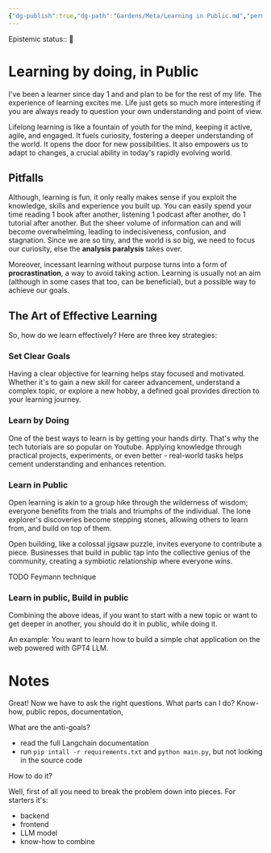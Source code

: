 ```yaml
---
{"dg-publish":true,"dg-path":"Gardens/Meta/Learning in Public.md","permalink":"/gardens/meta/learning-in-public/","tags":["digital-garden"]}
---
```


Epistemic status:: 🌱

# Learning by doing, in Public

I've been a learner since day 1 and and plan to be for the rest of my life. The experience of learning excites me. Life just gets so much more interesting if you are always ready to question your own understanding and point of view. 

Lifelong learning is like a fountain of youth for the mind, keeping it active, agile, and engaged. It fuels curiosity, fostering a deeper understanding of the world. It opens the door for new possibilities. It also empowers us to adapt to changes, a crucial ability in today's rapidly evolving world. 

## Pitfalls

Although, learning is fun, it only really makes sense if you exploit the knowledge, skills and experience you built up. You can easily spend your time reading 1 book after another, listening 1 podcast after another, do 1 tutorial after another. But the sheer volume of information can and will become overwhelming, leading to indecisiveness, confusion, and stagnation. Since we are so tiny, and the world is so big, we need to focus our curiosity, else the **analysis paralysis** takes over. 

Moreover, incessant learning without purpose turns into a form of **procrastination**, a way to avoid taking action. Learning is usually not an aim (although in some cases that too, can be beneficial), but a possible way to achieve our goals.


## The Art of Effective Learning

So, how do we learn effectively? Here are three key strategies:

### Set Clear Goals
Having a clear objective for learning helps stay focused and motivated. Whether it's to gain a new skill for career advancement, understand a complex topic, or explore a new hobby, a defined goal provides direction to your learning journey. 
    
### Learn by Doing
One of the best ways to learn is by getting your hands dirty. That's why the tech tutorials are so popular on Youtube. Applying knowledge through practical projects, experiments, or even better - real-world tasks helps cement understanding and enhances retention.

### Learn in Public

Open learning is akin to a group hike through the wilderness of wisdom; everyone benefits from the trials and triumphs of the individual. The lone explorer's discoveries become stepping stones, allowing others to learn from, and build on top of them.

Open building, like a colossal jigsaw puzzle, invites everyone to contribute a piece. Businesses that build in public tap into the collective genius of the community, creating a symbiotic relationship where everyone wins.

TODO Feymann technique


### Learn in public, Build in public
Combining the above ideas, if you want to start with a new topic or want to get deeper in another, you should do it in public, while doing it. 

An example:
You want to learn how to build a simple chat application on the web powered with GPT4 LLM.


# Notes
Great! Now we have to ask the right questions.
What parts can I do? Know-how, public repos, documentation, 


What are the anti-goals?
- read the full Langchain documentation
- run `pip intall -r requirements.txt` and `python main.py`, but not looking in the source code


How to do it?

Well, first of all you need to break the problem down into pieces.
For starters it's:
- backend
- frontend
- LLM model
- know-how to combine
